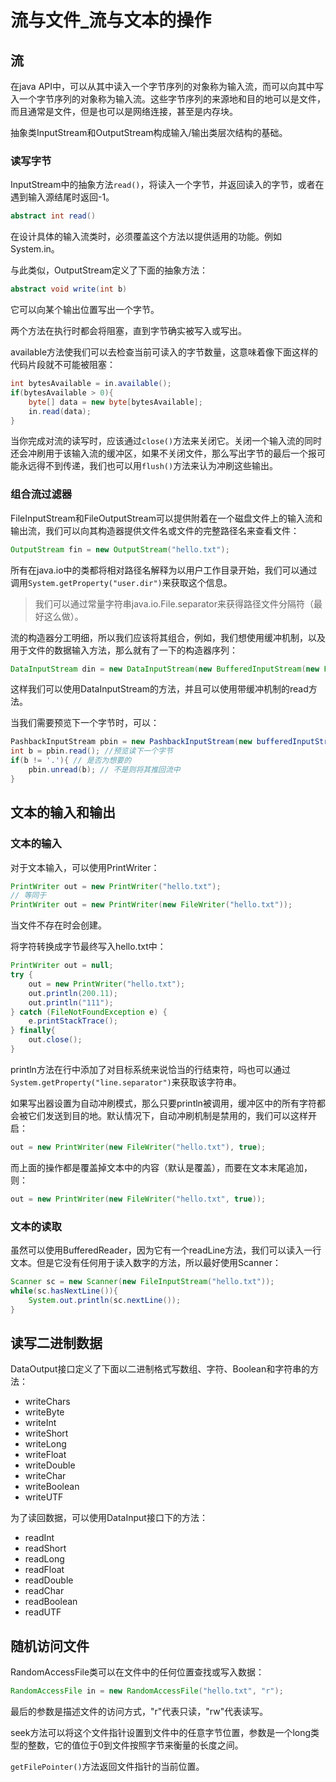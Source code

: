 # 流与文件\_流与文本的操作

## 流

在java API中，可以从其中读入一个字节序列的对象称为输入流，而可以向其中写入一个字节序列的对象称为输入流。这些字节序列的来源地和目的地可以是文件，而且通常是文件，但是也可以是网络连接，甚至是内存块。

抽象类InputStream和OutputStream构成输入/输出类层次结构的基础。

### 读写字节

InputStream中的抽象方法`read()`，将读入一个字节，并返回读入的字节，或者在遇到输入源结尾时返回-1。

```java
abstract int read()
```

在设计具体的输入流类时，必须覆盖这个方法以提供适用的功能。例如System.in。

与此类似，OutputStream定义了下面的抽象方法：

```java
abstract void write(int b)
```

它可以向某个输出位置写出一个字节。

两个方法在执行时都会将阻塞，直到字节确实被写入或写出。

available方法使我们可以去检查当前可读入的字节数量，这意味着像下面这样的代码片段就不可能被阻塞：

```java
int bytesAvailable = in.available();
if(bytesAvailable > 0){
    byte[] data = new byte[bytesAvailable];
    in.read(data);
}
```

当你完成对流的读写时，应该通过`close()`方法来关闭它。关闭一个输入流的同时还会冲刷用于该输入流的缓冲区，如果不关闭文件，那么写出字节的最后一个报可能永远得不到传递，我们也可以用`flush()`方法来认为冲刷这些输出。

### 组合流过滤器

FileInputStream和FileOutputStream可以提供附着在一个磁盘文件上的输入流和输出流，我们可以向其构造器提供文件名或文件的完整路径名来查看文件：

```java
OutputStream fin = new OutputStream("hello.txt");
```

所有在java.io中的类都将相对路径名解释为以用户工作目录开始，我们可以通过调用`System.getProperty("user.dir")`来获取这个信息。

> 我们可以通过常量字符串java.io.File.separator来获得路径文件分隔符（最好这么做）。

流的构造器分工明细，所以我们应该将其组合，例如，我们想使用缓冲机制，以及用于文件的数据输入方法，那么就有了一下的构造器序列：

```java
DataInputStream din = new DataInputStream(new BufferedInputStream(new FileInputStream()));
```

这样我们可以使用DataInputStream的方法，并且可以使用带缓冲机制的read方法。

当我们需要预览下一个字节时，可以：

```java
PashbackInputStream pbin = new PashbackInputStream(new bufferedInputStream(new FileInputStream()));
int b = pbin.read(); //预览读下一个字节
if(b != '.'){ // 是否为想要的
    pbin.unread(b); // 不是则将其推回流中
}
```

## 文本的输入和输出

### 文本的输入

对于文本输入，可以使用PrintWriter：

```java
PrintWriter out = new PrintWriter("hello.txt");
// 等同于
PrintWriter out = new PrintWriter(new FileWriter("hello.txt"));
```

当文件不存在时会创建。

将字符转换成字节最终写入hello.txt中：

```java
PrintWriter out = null;
try {
    out = new PrintWriter("hello.txt");
    out.println(200.11);
    out.println("111");
} catch (FileNotFoundException e) {
    e.printStackTrace();
} finally{
    out.close();
}
```

println方法在行中添加了对目标系统来说恰当的行结束符，吗也可以通过`System.getProperty("line.separator")`来获取该字符串。

如果写出器设置为自动冲刷模式，那么只要println被调用，缓冲区中的所有字符都会被它们发送到目的地。默认情况下，自动冲刷机制是禁用的，我们可以这样开启：

```java
out = new PrintWriter(new FileWriter("hello.txt"), true);
```

而上面的操作都是覆盖掉文本中的内容（默认是覆盖），而要在文本末尾追加，则：

```java
out = new PrintWriter(new FileWriter("hello.txt", true));
```

### 文本的读取

虽然可以使用BufferedReader，因为它有一个readLine方法，我们可以读入一行文本。但是它没有任何用于读入数字的方法，所以最好使用Scanner：

```java
Scanner sc = new Scanner(new FileInputStream("hello.txt"));
while(sc.hasNextLine()){
    System.out.println(sc.nextLine());
}
```

## 读写二进制数据

DataOutput接口定义了下面以二进制格式写数组、字符、Boolean和字符串的方法：

* writeChars
* writeByte
* writeInt
* writeShort
* writeLong
* writeFloat
* writeDouble
* writeChar
* writeBoolean
* writeUTF

为了读回数据，可以使用DataInput接口下的方法：

* readInt
* readShort
* readLong
* readFloat
* readDouble
* readChar
* readBoolean
* readUTF

## 随机访问文件

RandomAccessFile类可以在文件中的任何位置查找或写入数据：

```java
RandomAccessFile in = new RandomAccessFile("hello.txt", "r");
```

最后的参数是描述文件的访问方式，"r"代表只读，"rw"代表读写。

seek方法可以将这个文件指针设置到文件中的任意字节位置，参数是一个long类型的整数，它的值位于0到文件按照字节来衡量的长度之间。

`getFilePointer()`方法返回文件指针的当前位置。


